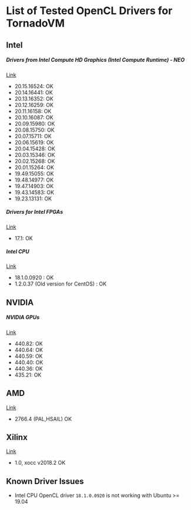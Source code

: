# List of Tested OpenCL Drivers for TornadoVM

## Intel 

##### Drivers from Intel Compute HD Graphics (Intel Compute Runtime) - NEO

[Link](https://github.com/intel/compute-runtime/releases)

* 20.15.16524: OK
* 20.14.16441: OK
* 20.13.16352: OK
* 20.12.16259: OK
* 20.11.16158: OK
* 20.10.16087: OK
* 20.09.15980: OK
* 20.08.15750: OK
* 20.07.15711: OK
* 20.06.15619: OK
* 20.04.15428: OK
* 20.03.15346: OK
* 20.02.15268: OK
* 20.01.15264: OK
* 19.49.15055: OK
* 19.48.14977: OK
* 19.47.14903: OK
* 19.43.14583: OK
* 19.23.13131: OK

##### Drivers for Intel FPGAs

[Link](http://fpgasoftware.intel.com/17.1/?edition=lite)

* 17.1: OK

##### Intel CPU

[Link](https://software.intel.com/en-us/articles/opencl-drivers)

* 18.1.0.0920 : OK 
* 1.2.0.37  (Old version for CentOS) : OK

## NVIDIA 

##### NVIDIA GPUs

[Link](https://www.nvidia.com/Download/index.aspx?lang=en-us)

* 440.82: OK
* 440.64: OK
* 440.59: OK
* 440.40: OK
* 440.36: OK 
* 435.21: OK 

## AMD

[Link](https://www.amd.com/en/support)

* 2766.4 (PAL,HSAIL) OK

## Xilinx

[Link](https://www.xilinx.com/products/design-tools/software-zone/sdaccel.html)

* 1.0, xocc v2018.2 OK

## Known Driver Issues 

* Intel CPU OpenCL driver `18.1.0.0920` is not working with Ubuntu >= 19.04
